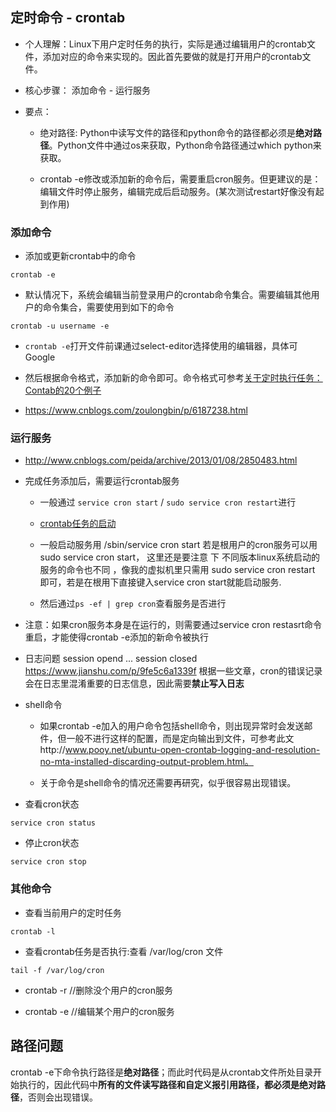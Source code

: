 ## 定时命令 - crontab

* 个人理解：Linux下用户定时任务的执行，实际是通过编辑用户的crontab文件，添加对应的命令来实现的。因此首先要做的就是打开用户的crontab文件。

* 核心步骤： 添加命令 - 运行服务

* 要点：
    * 绝对路径: Python中读写文件的路径和python命令的路径都必须是**绝对路径**。Python文件中通过os来获取，Python命令路径通过which python来获取。

    * crontab -e修改或添加新的命令后，需要重启cron服务。但更建议的是：编辑文件时停止服务，编辑完成后启动服务。(某次测试restart好像没有起到作用)

### 添加命令

* 添加或更新crontab中的命令
```shell
crontab -e
```

* 默认情况下，系统会编辑当前登录用户的crontab命令集合。需要编辑其他用户的命令集合，需要使用到如下的命令
```
crontab -u username -e
```

* `crontab -e`打开文件前课通过select-editor选择使用的编辑器，具体可Google

* 然后根据命令格式，添加新的命令即可。命令格式可参考[关于定时执行任务：Contab的20个例子](https://www.jianshu.com/p/d93e2b177814)
* https://www.cnblogs.com/zoulongbin/p/6187238.html

### 运行服务

* http://www.cnblogs.com/peida/archive/2013/01/08/2850483.html

* 完成任务添加后，需要运行crontab服务

    * 一般通过 `service cron start` / `sudo service cron restart`进行

    * [crontab任务的启动](https://blog.csdn.net/xiyuan1999/article/details/8160998)

    * 一般启动服务用  /sbin/service cron start 若是根用户的cron服务可以用 sudo service cron start， 这里还是要注意  下 不同版本linux系统启动的服务的命令也不同 ，像我的虚拟机里只需用 sudo service cron restart 即可，若是在根用下直接键入service cron start就能启动服务.

    * 然后通过`ps -ef | grep cron`查看服务是否进行

* 注意：如果cron服务本身是在运行的，则需要通过service cron restasrt命令重启，才能使得crontab -e添加的新命令被执行

* 日志问题 session opend ... session closed
https://www.jianshu.com/p/9fe5c6a1339f
根据一些文章，cron的错误记录会在日志里混淆重要的日志信息，因此需要**禁止写入日志**

* shell命令
    * 如果crontab -e加入的用户命令包括shell命令，则出现异常时会发送邮件，但一般不进行这样的配置，而是定向输出到文件，可参考此文http://www.pooy.net/ubuntu-open-crontab-logging-and-resolution-no-mta-installed-discarding-output-problem.html。

    * 关于命令是shell命令的情况还需要再研究，似乎很容易出现错误。

* 查看cron状态
```shell
service cron status
```

* 停止cron状态
```shell
service cron stop
```

### 其他命令

* 查看当前用户的定时任务
```shell
crontab -l
```

* 查看crontab任务是否执行:查看 /var/log/cron 文件
```
tail -f /var/log/cron
```

* crontab -r //删除没个用户的cron服务

* crontab -e //编辑某个用户的cron服务

## 路径问题
crontab -e下命令执行路径是**绝对路径**；而此时代码是从crontab文件所处目录开始执行的，因此代码中**所有的文件读写路径和自定义报引用路径，都必须是绝对路径**，否则会出现错误。